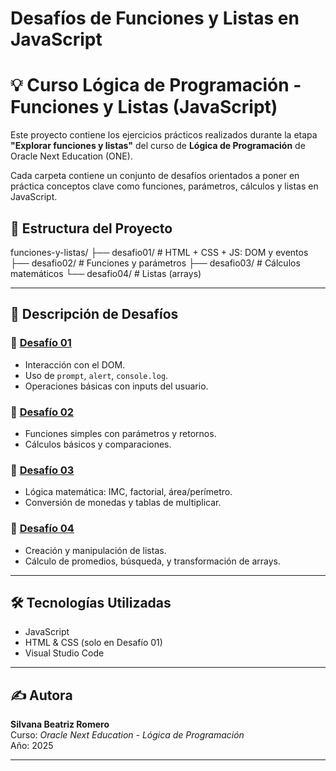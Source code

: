 ﻿# Desafíos de Funciones y Listas en JavaScript
# 💡 Curso Lógica de Programación - Funciones y Listas (JavaScript)

Este proyecto contiene los ejercicios prácticos realizados durante la etapa **"Explorar funciones y listas"** del curso de **Lógica de Programación** de Oracle Next Education (ONE).

Cada carpeta contiene un conjunto de desafíos orientados a poner en práctica conceptos clave como funciones, parámetros, cálculos y listas en JavaScript.

## 📁 Estructura del Proyecto

funciones-y-listas/
├── desafio01/ # HTML + CSS + JS: DOM y eventos
├── desafio02/ # Funciones y parámetros
├── desafio03/ # Cálculos matemáticos
└── desafio04/ # Listas (arrays)

---

## 📘 Descripción de Desafíos

### 🔹 [Desafío 01](./Desafio01)

- Interacción con el DOM.
- Uso de `prompt`, `alert`, `console.log`.
- Operaciones básicas con inputs del usuario.

### 🔹 [Desafío 02](./Desafio02)

- Funciones simples con parámetros y retornos.
- Cálculos básicos y comparaciones.

### 🔹 [Desafío 03](./Desafio03)

- Lógica matemática: IMC, factorial, área/perímetro.
- Conversión de monedas y tablas de multiplicar.

### 🔹 [Desafío 04](./Desafio04)

- Creación y manipulación de listas.
- Cálculo de promedios, búsqueda, y transformación de arrays.

---

## 🛠️ Tecnologías Utilizadas

- JavaScript
- HTML & CSS (solo en Desafío 01)
- Visual Studio Code

---

## ✍️ Autora

**Silvana Beatriz Romero**  
Curso: *Oracle Next Education - Lógica de Programación*  
Año: 2025

---




